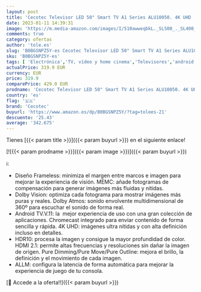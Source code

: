 ```yaml
---
layout: post
title: 'Cecotec Televisor LED 50" Smart TV A1 Series ALU10050. 4K UHD  Android 11  Diseño Frameless  MEMC  Dolby Vision y Dolby Atmos  HDR10  Modelo 2023'
date: 2023-01-11 14:39:31
image: 'https://m.media-amazon.com/images/I/510awweqbkL._SL500_._SL400_.jpg'
comments: true
category: ofertas
author: 'tole.es'
slug: 'B0BGSNPZ5Y-es Cecotec Televisor LED 50" Smart TV A1 Series ALU10050. 4K...'
sku: 'B0BGSNPZ5Y-es'
tags: [ 'Electrónica','TV, vídeo y home cinema','Televisores','android','cecotec','🇪🇸', ]
actualPrice: 319.9 EUR
currency: EUR
price: 319.9
comparePrice: 429.0 EUR
prodname: 'Cecotec Televisor LED 50" Smart TV A1 Series ALU10050. 4K UHD  Android 11  Diseño Frameless  MEMC  Dolby Vision y Dolby Atmos  HDR10  Modelo 2023'
country: 'es'
flag: '🇪🇸'
brand: 'Cecotec'
buyurl: 'https://www.amazon.es/dp/B0BGSNPZ5Y/?tag=tolees-21'
descuento: '25.43'
average: '342.675'
---
```


Tienes [{{< param title >}}]({{< param buyurl >}}) en el siguiente enlace!

[![{{< param prodname >}}]({{< param image >}})]({{< param buyurl >}})

ℹ️:

- Diseño Frameless: minimiza el margen entre marcos e imagen para mejorar la experiencia de visión. MEMC: añade fotogramas de compensación para generar imágenes más fluidas y nítidas.
- Dolby Vision: optimiza cada fotograma para mostrar imágenes más puras y reales. Dolby Atmos: sonido envolvente multidimensional de 360º para escuchar el sonido de forma real.
- Android TV.V.11: la  mejor experiencia de uso con una gran colección de aplicaciones. Chromecast integrado para enviar contenido de forma sencilla y rápida. 4K UHD: imágenes ultra nítidas y con alta definición incluso en detalles.
- HDR10: procesa la imagen y consigue la mayor profundidad de color. HDMI 2.1: permite altas frecuencias y resoluciones sin dañar la imagen de origen. Pure Dimming/Pure Move/Pure Outline: mejora el brillo, la definición y el movimiento de cada imagen.
- ALLM: configura la latencia de forma automática para mejorar la experiencia de juego de tu consola.

[🛒 Accede a la oferta!!]({{< param buyurl >}})
